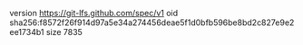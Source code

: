 version https://git-lfs.github.com/spec/v1
oid sha256:f8572f26f914d97a5e34a274456deae5f1d0bfb596be8bd2c827e9e2ee1734b1
size 7835

